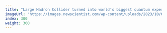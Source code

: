 ```yaml
---
title: "Large Hadron Collider turned into world's biggest quantum experiment"
imageUrl: "https://images.newscientist.com/wp-content/uploads/2023/10/02162934/SEI_174317742.jpg?width=788"
index: 300
weight: 300
---
```

